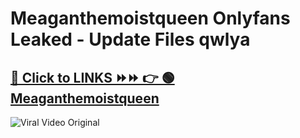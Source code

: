 
 # Meaganthemoistqueen Onlyfans Leaked - Update Files qwlya

## <h2><a href="https://clipsfans.com/Meaganthemoistqueen&ref=git">🔗 Click to LINKS ⏩⏩ 👉 🟢 Meaganthemoistqueen </a></h2>

<a href="https://clipsfans.com/Meaganthemoistqueen&ref=git" rel="nofollow" data-target="animated-image.originalLink"><img src="https://i.ibb.co.com/xMMVF88/686577567.gif" alt="Viral Video Original" style="max-width: 100%; display: inline-block;" data-target="animated-image.originalImage"></a>

